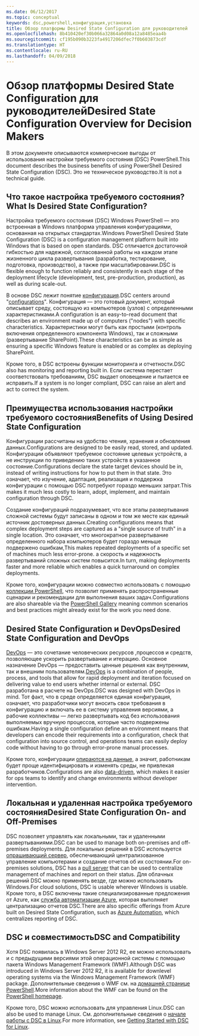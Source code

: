 ```yaml
---
ms.date: 06/12/2017
ms.topic: conceptual
keywords: dsc,powershell,конфигурация,установка
title: Обзор платформы Desired State Configuration для руководителей
ms.openlocfilehash: 8b410420ef30b066a32864a0d08a12a8485eaa4b
ms.sourcegitcommit: cf195b090b3223fa4917206dfec7f0b603873cdf
ms.translationtype: HT
ms.contentlocale: ru-RU
ms.lasthandoff: 04/09/2018
---
```

# <a name="desired-state-configuration-overview-for-decision-makers"></a><span data-ttu-id="9b428-103">Обзор платформы Desired State Configuration для руководителей</span><span class="sxs-lookup"><span data-stu-id="9b428-103">Desired State Configuration Overview for Decision Makers</span></span>

<span data-ttu-id="9b428-104">В этом документе описываются коммерческие выгоды от использования настройки требуемого состояния (DSC) PowerShell.</span><span class="sxs-lookup"><span data-stu-id="9b428-104">This document describes the business benefits of using PowerShell Desired State Configuration (DSC).</span></span> <span data-ttu-id="9b428-105">Это не техническое руководство.</span><span class="sxs-lookup"><span data-stu-id="9b428-105">It is not a technical guide.</span></span>

## <a name="what-is-desired-state-configuration"></a><span data-ttu-id="9b428-106">Что такое настройка требуемого состояния?</span><span class="sxs-lookup"><span data-stu-id="9b428-106">What Is Desired State Configuration?</span></span>

<span data-ttu-id="9b428-107">Настройка требуемого состояния (DSC) Windows PowerShell — это встроенная в Windows платформа управления конфигурациями, основанная на открытых стандартах.</span><span class="sxs-lookup"><span data-stu-id="9b428-107">Windows PowerShell Desired State Configuration (DSC) is a configuration management platform built into Windows that is based on open standards.</span></span> <span data-ttu-id="9b428-108">DSC отличается достаточной гибкостью для надежной, согласованной работы на каждом этапе жизненного цикла развертывания (разработка, тестирование, подготовка, производство), а также при масштабировании.</span><span class="sxs-lookup"><span data-stu-id="9b428-108">DSC is flexible enough to function reliably and consistently in each stage of the deployment lifecycle (development, test, pre-production, production), as well as during scale-out.</span></span>

<span data-ttu-id="9b428-109">В основе DSC лежит понятие [конфигурация](https://msdn.microsoft.com/powershell/dsc/configurations).</span><span class="sxs-lookup"><span data-stu-id="9b428-109">DSC centers around "[configurations](https://msdn.microsoft.com/powershell/dsc/configurations)".</span></span>
<span data-ttu-id="9b428-110">Конфигурация — это готовый документ, который описывает среду, состоящую из компьютеров (узлов) с определенными характеристиками.</span><span class="sxs-lookup"><span data-stu-id="9b428-110">A configuration is an easy-to-read document that describes an environment made up of computers ("nodes") with specific characteristics.</span></span>
<span data-ttu-id="9b428-111">Характеристики могут быть как простыми (контроль включения определенного компонента Windows), так и сложными (развертывание SharePoint).</span><span class="sxs-lookup"><span data-stu-id="9b428-111">These characteristics can be as simple as ensuring a specific Windows feature is enabled or as complex as deploying SharePoint.</span></span>

<span data-ttu-id="9b428-112">Кроме того, в DSC встроены функции мониторинга и отчетности.</span><span class="sxs-lookup"><span data-stu-id="9b428-112">DSC also has monitoring and reporting built in.</span></span>
<span data-ttu-id="9b428-113">Если система перестает соответствовать требованиям, DSC выдает оповещение и пытается ее исправить.</span><span class="sxs-lookup"><span data-stu-id="9b428-113">If a system is no longer compliant, DSC can raise an alert and act to correct the system.</span></span>

## <a name="benefits-of-using-desired-state-configuration"></a><span data-ttu-id="9b428-114">Преимущества использования настройки требуемого состояния</span><span class="sxs-lookup"><span data-stu-id="9b428-114">Benefits of Using Desired State Configuration</span></span>

<span data-ttu-id="9b428-115">Конфигурации рассчитаны на удобство чтения, хранения и обновления данных.</span><span class="sxs-lookup"><span data-stu-id="9b428-115">Configurations are designed to be easily read, stored, and updated.</span></span>
<span data-ttu-id="9b428-116">Конфигурации объявляют требуемое состояние целевых устройств, а не инструкции по приведению таких устройств в указанное состояние.</span><span class="sxs-lookup"><span data-stu-id="9b428-116">Configurations declare the state target devices should be in, instead of writing instructions for how to put them in that state.</span></span>
<span data-ttu-id="9b428-117">Это означает, что изучение, адаптация, реализация и поддержка конфигурации с помощью DSC потребуют гораздо меньших затрат.</span><span class="sxs-lookup"><span data-stu-id="9b428-117">This makes it much less costly to learn, adopt, implement, and maintain configuration through DSC.</span></span>

<span data-ttu-id="9b428-118">Создание конфигураций подразумевает, что все этапы развертывания сложной системы будут записаны в одном и том же месте как единый источник достоверных данных.</span><span class="sxs-lookup"><span data-stu-id="9b428-118">Creating configurations means that complex deployment steps are captured as a "single source of truth" in a single location.</span></span>
<span data-ttu-id="9b428-119">Это означает, что многократное развертывание определенного набора компьютеров будет гораздо меньше подвержено ошибкам,</span><span class="sxs-lookup"><span data-stu-id="9b428-119">This makes repeated deployments of a specific set of machines much less error-prone.</span></span>
<span data-ttu-id="9b428-120">а скорость и надежность развертываний сложных систем повысится.</span><span class="sxs-lookup"><span data-stu-id="9b428-120">In turn, making deployments faster and more reliable which enables a quick turnaround on complex deployments.</span></span>

<span data-ttu-id="9b428-121">Кроме того, конфигурации можно совместно использовать с помощью [коллекции PowerShell](https://powershellgallery.com), что позволит применять распространенные сценарии и рекомендации для выполнения ваших задач.</span><span class="sxs-lookup"><span data-stu-id="9b428-121">Configurations are also shareable via the [PowerShell Gallery](https://powershellgallery.com) meaning common scenarios and best practices might already exist for the work you need done.</span></span>


## <a name="desired-state-configuration-and-devops"></a><span data-ttu-id="9b428-122">Desired State Configuration и DevOps</span><span class="sxs-lookup"><span data-stu-id="9b428-122">Desired State Configuration and DevOps</span></span>

<span data-ttu-id="9b428-123">[DevOps](http://blogs.technet.com/b/ashleymcglone/archive/2015/11/20/devops-for-n00bs-ie-windows-people.aspx) — это сочетание человеческих ресурсов ,процессов и средств, позволяющее ускорить развертывание и итерацию. Основное назначение DevOps — предоставить ценные решения как внутренним, так и внешним пользователям.</span><span class="sxs-lookup"><span data-stu-id="9b428-123">[DevOps](http://blogs.technet.com/b/ashleymcglone/archive/2015/11/20/devops-for-n00bs-ie-windows-people.aspx) is a combination of people, process, and tools that allow for rapid deployment and iteration focused on delivering value to end users whether internal or external.</span></span>
<span data-ttu-id="9b428-124">DSC разработана в расчете на DevOps.</span><span class="sxs-lookup"><span data-stu-id="9b428-124">DSC was designed with DevOps in mind.</span></span>
<span data-ttu-id="9b428-125">Тот факт, что в среде определяется единая конфигурация, означает, что разработчики могут вносить свои требования в конфигурацию и включать ее в систему управления версиями, а рабочие коллективы — легко развертывать код без использования выполняемых вручную процессов, которые часто подвержены ошибкам.</span><span class="sxs-lookup"><span data-stu-id="9b428-125">Having a single configuration define an environment means that developers can encode their requirements into a configuration, check that configuration into source control, and operations teams can easily deploy code without having to go through error-prone manual processes.</span></span>

<span data-ttu-id="9b428-126">Кроме того, конфигурации [опираются на данные](https://msdn.microsoft.com/powershell/dsc/configdata), а значит, работникам будет проще идентифицировать и изменять среды, не привлекая разработчиков.</span><span class="sxs-lookup"><span data-stu-id="9b428-126">Configurations are also [data-driven](https://msdn.microsoft.com/powershell/dsc/configdata), which makes it easier for ops teams to identify and change environments without developer intervention.</span></span>

## <a name="desired-state-configuration-on--and-off-premises"></a><span data-ttu-id="9b428-127">Локальная и удаленная настройка требуемого состояния</span><span class="sxs-lookup"><span data-stu-id="9b428-127">Desired State Configuration On- and Off-Premises</span></span>

<span data-ttu-id="9b428-128">DSC позволяет управлять как локальными, так и удаленными развертываниями.</span><span class="sxs-lookup"><span data-stu-id="9b428-128">DSC can be used to manage both on-premises and off-premises deployments.</span></span>
<span data-ttu-id="9b428-129">Для локальных решений в DSC используется [опрашивающий сервер](https://msdn.microsoft.com/powershell/dsc/pullserver), обеспечивающий централизованное управление компьютерами и создание отчетов об их состоянии.</span><span class="sxs-lookup"><span data-stu-id="9b428-129">For on-premises solutions, DSC has a [pull server](https://msdn.microsoft.com/powershell/dsc/pullserver) that can be used to centralize management of machines and report on their status.</span></span>
<span data-ttu-id="9b428-130">Для облачных решений DSC можно применять везде, где можно использовать Windows.</span><span class="sxs-lookup"><span data-stu-id="9b428-130">For cloud solutions, DSC is usable wherever Windows is usable.</span></span>
<span data-ttu-id="9b428-131">Кроме того, в DSC включены такие специализированные предложения от Azure, как [служба автоматизации Azure](https://azure.microsoft.com/en-us/documentation/services/automation/), которая выполняет централизацию отчетов DSC.</span><span class="sxs-lookup"><span data-stu-id="9b428-131">There are also specific offerings from Azure built on Desired State Configuration, such as [Azure Automation](https://azure.microsoft.com/en-us/documentation/services/automation/), which centralizes reporting of DSC.</span></span>

## <a name="dsc-and-compatibility"></a><span data-ttu-id="9b428-132">DSC и совместимость</span><span class="sxs-lookup"><span data-stu-id="9b428-132">DSC and Compatibility</span></span>

<span data-ttu-id="9b428-133">Хотя DSC появилась в Windows Server 2012 R2, ее можно использовать и с предыдущими версиями этой операционной системы с помощью пакета Windows Management Framework (WMF).</span><span class="sxs-lookup"><span data-stu-id="9b428-133">Although DSC was introduced in Windows Server 2012 R2, it is available for downlevel operating systems via the Windows Management Framework (WMF) package.</span></span>
<span data-ttu-id="9b428-134">Дополнительные сведения о WMF см. на [домашней странице PowerShell](https://msdn.microsoft.com/en-us/powershell/).</span><span class="sxs-lookup"><span data-stu-id="9b428-134">More information about the WMF can be found on the [PowerShell homepage](https://msdn.microsoft.com/en-us/powershell/).</span></span>

<span data-ttu-id="9b428-135">Кроме того, DSC можно использовать для управления Linux.</span><span class="sxs-lookup"><span data-stu-id="9b428-135">DSC can also be used to manage Linux.</span></span> <span data-ttu-id="9b428-136">См. дополнительные сведения о [начале работы с DSC в Linux](https://msdn.microsoft.com/en-us/powershell/dsc/lnxgettingstarted).</span><span class="sxs-lookup"><span data-stu-id="9b428-136">For more information, see [Getting Started with DSC for Linux](https://msdn.microsoft.com/en-us/powershell/dsc/lnxgettingstarted).</span></span>
